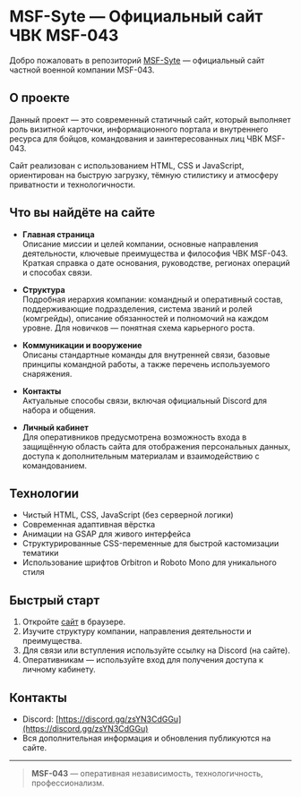 # MSF-Syte — Официальный сайт ЧВК MSF-043

Добро пожаловать в репозиторий [MSF-Syte](https://sanmein.github.io/MSF-Syte/) — официальный сайт частной военной компании MSF-043.

## О проекте

Данный проект — это современный статичный сайт, который выполняет роль визитной карточки, информационного портала и внутреннего ресурса для бойцов, командования и заинтересованных лиц ЧВК MSF-043.

Сайт реализован с использованием HTML, CSS и JavaScript, ориентирован на быструю загрузку, тёмную стилистику и атмосферу приватности и технологичности.

## Что вы найдёте на сайте

- **Главная страница**  
  Описание миссии и целей компании, основные направления деятельности, ключевые преимущества и философия ЧВК MSF-043. Краткая справка о дате основания, руководстве, регионах операций и способах связи.

- **Структура**  
  Подробная иерархия компании: командный и оперативный состав, поддерживающие подразделения, система званий и ролей (комгрейды), описание обязанностей и полномочий на каждом уровне. Для новичков — понятная схема карьерного роста.

- **Коммуникации и вооружение**  
  Описаны стандартные команды для внутренней связи, базовые принципы командной работы, а также перечень используемого снаряжения.

- **Контакты**  
  Актуальные способы связи, включая официальный Discord для набора и общения.

- **Личный кабинет**  
  Для оперативников предусмотрена возможность входа в защищённую область сайта для отображения персональных данных, доступа к дополнительным материалам и взаимодействию с командованием.

## Технологии

- Чистый HTML, CSS, JavaScript (без серверной логики)
- Современная адаптивная вёрстка
- Анимации на GSAP для живого интерфейса
- Структурированные CSS-переменные для быстрой кастомизации тематики
- Использование шрифтов Orbitron и Roboto Mono для уникального стиля

## Быстрый старт

1. Откройте [сайт](https://sanmein.github.io/MSF-Syte/) в браузере.
2. Изучите структуру компании, направления деятельности и преимущества.
3. Для связи или вступления используйте ссылку на Discord (на сайте).
4. Оперативникам — используйте вход для получения доступа к личному кабинету.

## Контакты

- Discord: [https://discord.gg/zsYN3CdGGu](https://discord.gg/zsYN3CdGGu)
- Вся дополнительная информация и обновления публикуются на сайте.

---

> **MSF-043** — оперативная независимость, технологичность, профессионализм.
